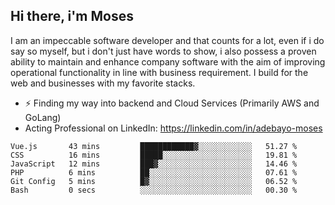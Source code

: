 ## Hi there, i'm Moses

I am an impeccable software developer and that counts for a lot, even if i do say so myself, but i don't just have words to show, i also possess a proven ability to maintain and enhance company software with the aim of improving operational functionality in line with business requirement. I build for the web and businesses with my favorite stacks.
- ⚡ Finding my way into backend and Cloud Services (Primarily AWS and GoLang)
- Acting Professional on LinkedIn: https://linkedin.com/in/adebayo-moses

<!--START_SECTION:waka-->

```text
Vue.js       43 mins         ████████████▓░░░░░░░░░░░░   51.27 %
CSS          16 mins         █████░░░░░░░░░░░░░░░░░░░░   19.81 %
JavaScript   12 mins         ███▓░░░░░░░░░░░░░░░░░░░░░   14.46 %
PHP          6 mins          ██░░░░░░░░░░░░░░░░░░░░░░░   07.61 %
Git Config   5 mins          █▓░░░░░░░░░░░░░░░░░░░░░░░   06.52 %
Bash         0 secs          ░░░░░░░░░░░░░░░░░░░░░░░░░   00.30 %
```

<!--END_SECTION:waka-->
